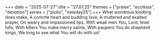 +++
date = "2025-07-27"
title = "27.07.25"
themes = ["praise", "ecclesia", "devotion"]
series = ["picks", "newday25"]
+++
What wondrous kindling does make,
A contrite heart and budding love,
A muttered and exalted prayer,
On weary and impassioned lips,
With weak men You, Lord, level hills,
With killers You make merry saints,
With paupers You do shepherd kings,
We long to see what You will do with us!
